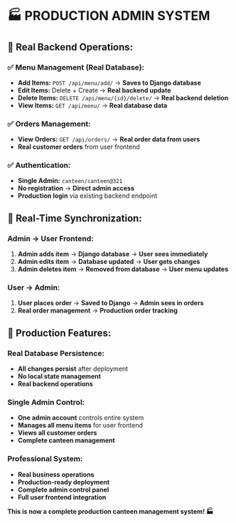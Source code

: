 # 🏭 **PRODUCTION ADMIN SYSTEM**

## 🎯 **Real Backend Operations:**

### **✅ Menu Management (Real Database):**
- **Add Items:** `POST /api/menu/add/` → **Saves to Django database**
- **Edit Items:** Delete + Create → **Real backend update**
- **Delete Items:** `DELETE /api/menu/{id}/delete/` → **Real backend deletion**
- **View Items:** `GET /api/menu/` → **Real database data**

### **✅ Orders Management:**
- **View Orders:** `GET /api/orders/` → **Real order data from users**
- **Real customer orders** from user frontend

### **✅ Authentication:**
- **Single Admin:** `canteen/canteen@321`
- **No registration** → **Direct admin access**
- **Production login** via existing backend endpoint

## 🔄 **Real-Time Synchronization:**

### **Admin → User Frontend:**
1. **Admin adds item** → **Django database** → **User sees immediately**
2. **Admin edits item** → **Database updated** → **User gets changes**
3. **Admin deletes item** → **Removed from database** → **User menu updates**

### **User → Admin:**
1. **User places order** → **Saved to Django** → **Admin sees in orders**
2. **Real order management** → **Production order tracking**

## 🚀 **Production Features:**

### **Real Database Persistence:**
- **All changes persist** after deployment
- **No local state management**
- **Real backend operations**

### **Single Admin Control:**
- **One admin account** controls entire system
- **Manages all menu items** for user frontend
- **Views all customer orders**
- **Complete canteen management**

### **Professional System:**
- **Real business operations**
- **Production-ready deployment**
- **Complete admin control panel**
- **Full user frontend integration**

**This is now a complete production canteen management system! 🏭**